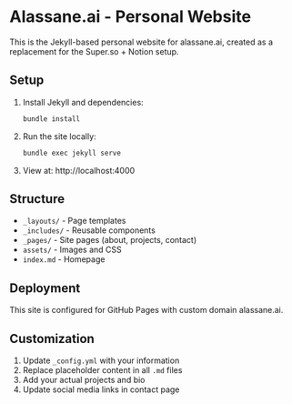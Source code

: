 # Alassane.ai - Personal Website

This is the Jekyll-based personal website for alassane.ai, created as a replacement for the Super.so + Notion setup.

## Setup

1. Install Jekyll and dependencies:
   ```bash
   bundle install
   ```

2. Run the site locally:
   ```bash
   bundle exec jekyll serve
   ```

3. View at: http://localhost:4000

## Structure

- `_layouts/` - Page templates
- `_includes/` - Reusable components
- `_pages/` - Site pages (about, projects, contact)
- `assets/` - Images and CSS
- `index.md` - Homepage

## Deployment

This site is configured for GitHub Pages with custom domain alassane.ai.

## Customization

1. Update `_config.yml` with your information
2. Replace placeholder content in all `.md` files
3. Add your actual projects and bio
4. Update social media links in contact page